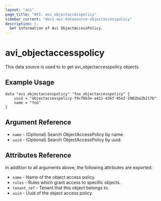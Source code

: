 ```yaml
---
layout: "avi"
page_title: "AVI: avi_objectaccesspolicy"
sidebar_current: "docs-avi-datasource-objectaccesspolicy"
description: |-
  Get information of Avi ObjectAccessPolicy.
---
```


# avi_objectaccesspolicy

This data source is used to to get avi_objectaccesspolicy objects.

## Example Usage

```hcl
data "avi_objectaccesspolicy" "foo_objectaccesspolicy" {
    uuid = "objectaccesspolicy-f9cf6b3e-a411-436f-95e2-2982ba2b217b"
    name = "foo"
}
```

## Argument Reference

* `name` - (Optional) Search ObjectAccessPolicy by name.
* `uuid` - (Optional) Search ObjectAccessPolicy by uuid.

## Attributes Reference

In addition to all arguments above, the following attributes are exported:

* `name` - Name of the object access policy.
* `rules` - Rules which grant access to specific objects.
* `tenant_ref` - Tenant that this object belongs to.
* `uuid` - Uuid of the object access policy.


